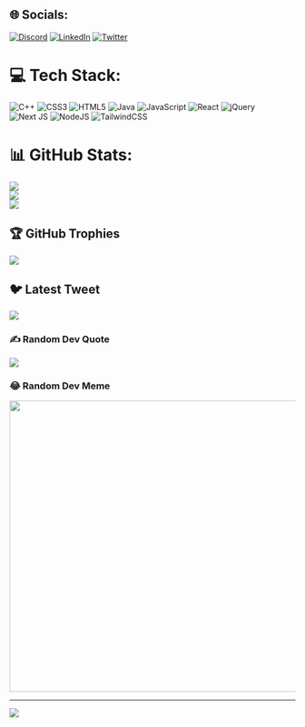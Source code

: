 
## 🌐 Socials:
[![Discord](https://img.shields.io/badge/Discord-%237289DA.svg?logo=discord&logoColor=white)](https://discord.gg/https://discord.gg/T9NECzS8) [![LinkedIn](https://img.shields.io/badge/LinkedIn-%230077B5.svg?logo=linkedin&logoColor=white)](https://linkedin.com/in/priyam-priyanshu-pradhan-06a263231) [![Twitter](https://img.shields.io/badge/Twitter-%231DA1F2.svg?logo=Twitter&logoColor=white)](https://twitter.com/twt_priyam99) 

# 💻 Tech Stack:
![C++](https://img.shields.io/badge/c++-%2300599C.svg?style=for-the-badge&logo=c%2B%2B&logoColor=white) ![CSS3](https://img.shields.io/badge/css3-%231572B6.svg?style=for-the-badge&logo=css3&logoColor=white) ![HTML5](https://img.shields.io/badge/html5-%23E34F26.svg?style=for-the-badge&logo=html5&logoColor=white) ![Java](https://img.shields.io/badge/java-%23ED8B00.svg?style=for-the-badge&logo=java&logoColor=white) ![JavaScript](https://img.shields.io/badge/javascript-%23323330.svg?style=for-the-badge&logo=javascript&logoColor=%23F7DF1E) ![React](https://img.shields.io/badge/react-%2320232a.svg?style=for-the-badge&logo=react&logoColor=%2361DAFB) ![jQuery](https://img.shields.io/badge/jquery-%230769AD.svg?style=for-the-badge&logo=jquery&logoColor=white) ![Next JS](https://img.shields.io/badge/Next-black?style=for-the-badge&logo=next.js&logoColor=white) ![NodeJS](https://img.shields.io/badge/node.js-6DA55F?style=for-the-badge&logo=node.js&logoColor=white) ![TailwindCSS](https://img.shields.io/badge/tailwindcss-%2338B2AC.svg?style=for-the-badge&logo=tailwind-css&logoColor=white)
# 📊 GitHub Stats:
![](https://github-readme-stats.vercel.app/api?username=priyam99&theme=material-palenight&hide_border=false&include_all_commits=true&count_private=false)<br/>
![](https://github-readme-streak-stats.herokuapp.com/?user=priyam99&theme=material-palenight&hide_border=false)<br/>
![](https://github-readme-stats.vercel.app/api/top-langs/?username=priyam99&theme=material-palenight&hide_border=false&include_all_commits=true&count_private=false&layout=compact)

## 🏆 GitHub Trophies
![](https://github-profile-trophy.vercel.app/?username=priyam99&theme=tokyonight&no-frame=false&no-bg=false&margin-w=4)

## 🐦 Latest Tweet
[![](https://gtce.itsvg.in/api?username=twt_priyam99)](https://github.com/VishwaGauravIn/github-twitter-card-embed)

### ✍️ Random Dev Quote
![](https://quotes-github-readme.vercel.app/api?type=horizontal&theme=gruvbox)

### 😂 Random Dev Meme
<img src="https://rm.up.railway.app/" width="512px"/>

---
[![](https://visitcount.itsvg.in/api?id=priyam99&icon=5&color=11)](https://visitcount.itsvg.in)

<!-- Proudly created with GPRM ( https://gprm.itsvg.in ) -->
